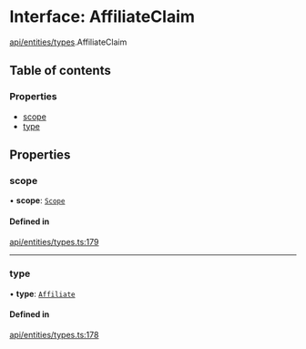 # Interface: AffiliateClaim

[api/entities/types](../wiki/api.entities.types).AffiliateClaim

## Table of contents

### Properties

- [scope](../wiki/api.entities.types.AffiliateClaim#scope)
- [type](../wiki/api.entities.types.AffiliateClaim#type)

## Properties

### scope

• **scope**: [`Scope`](../wiki/api.entities.types.Scope)

#### Defined in

[api/entities/types.ts:179](https://github.com/PolymeshAssociation/polymesh-sdk/blob/9a8715021/src/api/entities/types.ts#L179)

___

### type

• **type**: [`Affiliate`](../wiki/api.entities.types.ClaimType#affiliate)

#### Defined in

[api/entities/types.ts:178](https://github.com/PolymeshAssociation/polymesh-sdk/blob/9a8715021/src/api/entities/types.ts#L178)
